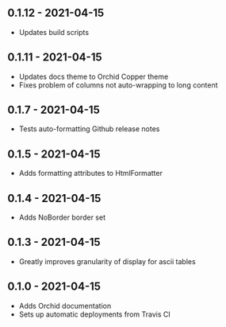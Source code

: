 ## 0.1.12 - 2021-04-15

- Updates build scripts

## 0.1.11 - 2021-04-15

- Updates docs theme to Orchid Copper theme
- Fixes problem of columns not auto-wrapping to long content

## 0.1.7 - 2021-04-15

- Tests auto-formatting Github release notes

## 0.1.5 - 2021-04-15

- Adds formatting attributes to HtmlFormatter

## 0.1.4 - 2021-04-15

- Adds NoBorder border set

## 0.1.3 - 2021-04-15

- Greatly improves granularity of display for ascii tables

## 0.1.0 - 2021-04-15

- Adds Orchid documentation
- Sets up automatic deployments from Travis CI
